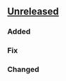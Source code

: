 ## [Unreleased]

### Added
### Fix
### Changed

[Unreleased]: https://github.com/silentsokolov/dbt-clickhouse/compare/v0.19.0...HEAD